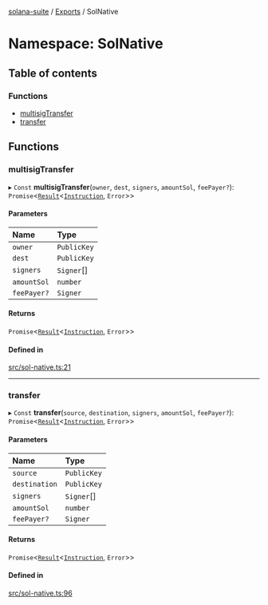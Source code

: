 [solana-suite](../README.md) / [Exports](../modules.md) / SolNative

# Namespace: SolNative

## Table of contents

### Functions

- [multisigTransfer](SolNative.md#multisigtransfer)
- [transfer](SolNative.md#transfer)

## Functions

### multisigTransfer

▸ `Const` **multisigTransfer**(`owner`, `dest`, `signers`, `amountSol`, `feePayer?`): `Promise`<[`Result`](../modules.md#result)<[`Instruction`](../classes/Instruction.md), `Error`\>\>

#### Parameters

| Name | Type |
| :------ | :------ |
| `owner` | `PublicKey` |
| `dest` | `PublicKey` |
| `signers` | `Signer`[] |
| `amountSol` | `number` |
| `feePayer?` | `Signer` |

#### Returns

`Promise`<[`Result`](../modules.md#result)<[`Instruction`](../classes/Instruction.md), `Error`\>\>

#### Defined in

[src/sol-native.ts:21](https://github.com/fukaoi/solana-suite/blob/077409e/src/sol-native.ts#L21)

___

### transfer

▸ `Const` **transfer**(`source`, `destination`, `signers`, `amountSol`, `feePayer?`): `Promise`<[`Result`](../modules.md#result)<[`Instruction`](../classes/Instruction.md), `Error`\>\>

#### Parameters

| Name | Type |
| :------ | :------ |
| `source` | `PublicKey` |
| `destination` | `PublicKey` |
| `signers` | `Signer`[] |
| `amountSol` | `number` |
| `feePayer?` | `Signer` |

#### Returns

`Promise`<[`Result`](../modules.md#result)<[`Instruction`](../classes/Instruction.md), `Error`\>\>

#### Defined in

[src/sol-native.ts:96](https://github.com/fukaoi/solana-suite/blob/077409e/src/sol-native.ts#L96)
